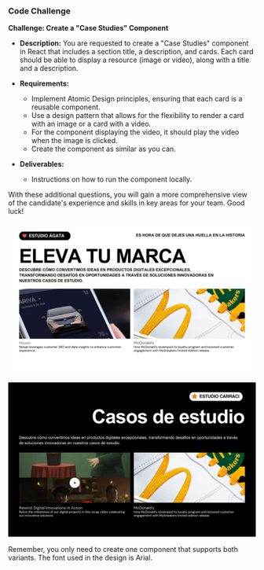 ### Code Challenge

**Challenge: Create a "Case Studies" Component**

- **Description:** You are requested to create a "Case Studies" component in React that includes a section title, a description, and cards. Each card should be able to display a resource (image or video), along with a title and a description.
  
- **Requirements:**
  - Implement Atomic Design principles, ensuring that each card is a reusable component.
  - Use a design pattern that allows for the flexibility to render a card with an image or a card with a video.
  - For the component displaying the video, it should play the video when the image is clicked.
  - Create the component as similar as you can.

- **Deliverables:**
  - Instructions on how to run the component locally.

With these additional questions, you will gain a more comprehensive view of the candidate's experience and skills in key areas for your team. Good luck!


![Variant 1](/public/variant-1.png "Title")

![Variant 2](/public/variant-2.png "Title")


Remember, you only need to create one component that supports both variants. The font used in the design is Arial.

